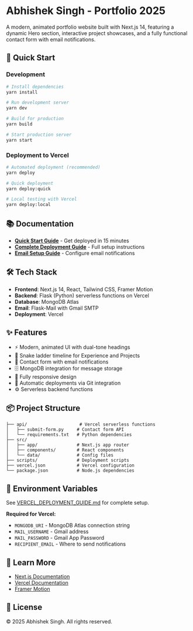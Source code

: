 # Abhishek Singh - Portfolio 2025

A modern, animated portfolio website built with Next.js 14, featuring a dynamic Hero section, interactive project showcases, and a fully functional contact form with email notifications.

## 🚀 Quick Start

### Development

```bash
# Install dependencies
yarn install

# Run development server
yarn dev

# Build for production
yarn build

# Start production server
yarn start
```

### Deployment to Vercel

```bash
# Automated deployment (recommended)
yarn deploy

# Quick deployment
yarn deploy:quick

# Local testing with Vercel
yarn deploy:local
```

## 📚 Documentation

- **[Quick Start Guide](./QUICK_START.md)** - Get deployed in 15 minutes
- **[Complete Deployment Guide](./VERCEL_DEPLOYMENT_GUIDE.md)** - Full setup instructions
- **[Email Setup Guide](./backend/EMAIL_SETUP.md)** - Configure email notifications

## 🛠️ Tech Stack

- **Frontend**: Next.js 14, React, Tailwind CSS, Framer Motion
- **Backend**: Flask (Python) serverless functions on Vercel
- **Database**: MongoDB Atlas
- **Email**: Flask-Mail with Gmail SMTP
- **Deployment**: Vercel

## ✨ Features

- ⚡ Modern, animated UI with dual-tone headings
- 🎨 Snake ladder timeline for Experience and Projects
- 📧 Contact form with email notifications
- 🗄️ MongoDB integration for message storage
- 📱 Fully responsive design
- 🚀 Automatic deployments via Git integration
- ⚙️ Serverless backend functions

## 📦 Project Structure

```
├── api/                    # Vercel serverless functions
│   ├── submit-form.py     # Contact form API
│   └── requirements.txt   # Python dependencies
├── src/
│   ├── app/               # Next.js app router
│   ├── components/        # React components
│   └── data/              # Config files
├── scripts/               # Deployment scripts
├── vercel.json            # Vercel configuration
└── package.json           # Node.js dependencies
```

## 🔧 Environment Variables

See [VERCEL_DEPLOYMENT_GUIDE.md](./VERCEL_DEPLOYMENT_GUIDE.md) for complete setup.

**Required for Vercel:**
- `MONGODB_URI` - MongoDB Atlas connection string
- `MAIL_USERNAME` - Gmail address
- `MAIL_PASSWORD` - Gmail App Password
- `RECIPIENT_EMAIL` - Where to send notifications

## 📖 Learn More

- [Next.js Documentation](https://nextjs.org/docs)
- [Vercel Documentation](https://vercel.com/docs)
- [Framer Motion](https://www.framer.com/motion/)

## 📄 License

© 2025 Abhishek Singh. All rights reserved.
